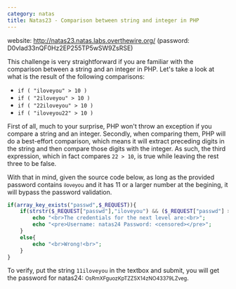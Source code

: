 ```yaml
---
category: natas
title: Natas23 - Comparison between string and integer in PHP
---
```


website: http://natas23.natas.labs.overthewire.org/ (password: D0vlad33nQF0Hz2EP255TP5wSW9ZsRSE)

This challenge is very straightforward if you are familiar with the comparison between a string and an integer in PHP. Let's take a look at what is the result of the following comparisons:
- `if ( "iloveyou" > 10 )`
- `if ( "2iloveyou" > 10 )`
- `if ( "22iloveyou" > 10 )`
- `if ( "iloveyou22" > 10 )`

First of all, much to your surprise, PHP won't throw an exception if you compare a string and an integer.
Secondly, when comparing them, PHP will do a best-effort comparison, which means it will extract preceding digits in the string and then compare those digits with the integer.
As such, the third expression, which in fact compares `22 > 10`, is true while leaving the rest three to be false.


With that in mind, given the source code below, as long as the provided password contains <small>iloveyou</small>
and it has 11 or a larger number at the begining, it will bypass the password validation.
```php
if(array_key_exists("passwd",$_REQUEST)){
    if(strstr($_REQUEST["passwd"],"iloveyou") && ($_REQUEST["passwd"] > 10 )){
        echo "<br>The credentials for the next level are:<br>";
        echo "<pre>Username: natas24 Password: <censored></pre>";
    }
    else{
        echo "<br>Wrong!<br>";
    }
}
```

To verify, put the string `11iloveyou` in the textbox and submit, you will get the password for natas24:
<small>OsRmXFguozKpTZZ5X14zNO43379LZveg</small>.


